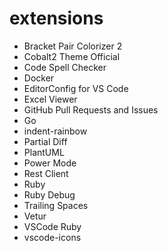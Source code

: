# extensions
- Bracket Pair Colorizer 2
- Cobalt2 Theme Official
- Code Spell Checker
- Docker
- EditorConfig for VS Code
- Excel Viewer
- GitHub Pull Requests and Issues
- Go
- indent-rainbow
- Partial Diff
- PlantUML
- Power Mode
- Rest Client
- Ruby
- Ruby Debug
- Trailing Spaces
- Vetur
- VSCode Ruby
- vscode-icons
